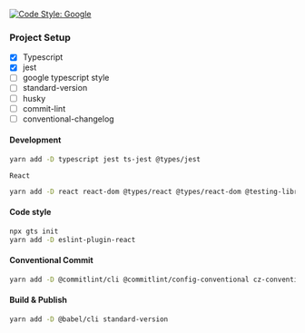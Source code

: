 [![Code Style: Google](https://img.shields.io/badge/code%20style-google-blueviolet.svg)](https://github.com/google/gts)

### Project Setup
- [x] Typescript
- [x] jest
- [ ] google typescript style
- [ ] standard-version
- [ ] husky
- [ ] commit-lint
- [ ] conventional-changelog

#### Development
```bash
yarn add -D typescript jest ts-jest @types/jest
```

`React`
```bash
yarn add -D react react-dom @types/react @types/react-dom @testing-library/react @testing-library/user-event @testing-library/jest-dom
```

#### Code style
```bash
npx gts init
yarn add -D eslint-plugin-react
```

#### Conventional Commit
```bash
yarn add -D @commitlint/cli @commitlint/config-conventional cz-conventional-changelog husky lint-staged
```

#### Build & Publish
```bash
yarn add -D @babel/cli standard-version
```